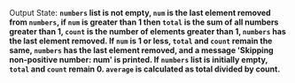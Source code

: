 Output State: **`numbers` list is not empty, `num` is the last element removed from `numbers`, if `num` is greater than 1 then `total` is the sum of all numbers greater than 1, `count` is the number of elements greater than 1, `numbers` has the last element removed. If `num` is 1 or less, `total` and `count` remain the same, `numbers` has the last element removed, and a message 'Skipping non-positive number: num' is printed. If `numbers` list is initially empty, `total` and `count` remain 0. `average` is calculated as total divided by count.**
